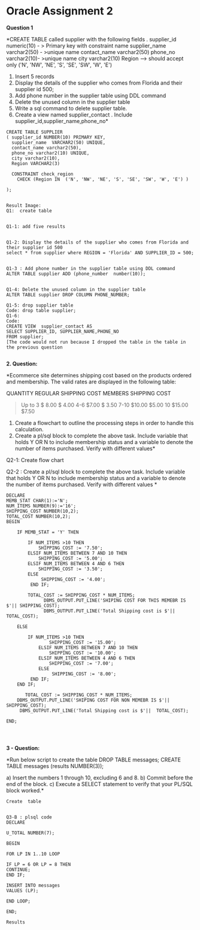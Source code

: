 # Oracle Assignment 2
**Question 1**

*CREATE TABLE called supplier  with the following fields . 
supplier_id numeric(10)  - > Primary key with constraint name 
supplier_name varchar2(50) - >unique name 
contact_name varchar2(50)
phone_no varchar2(10)- >unique name
city varchar2(10) 
Region –> should accept only  ('N', 'NW', 'NE', 'S', 'SE', 'SW', 'W', 'E')

1.	Insert 5 records
2.	Display the details of the supplier who comes from Florida and their supplier id 500;
3.	Add phone number in the supplier table using DDL command
4.	Delete the unused column in the supplier table 
5.	Write a sql command to delete supplier table. 
6.	Create a view named supplier_contact . Include supplier_id,supplier_name,phone_no*

```
CREATE TABLE SUPPLIER
( supplier_id NUMBER(10) PRIMARY KEY,
  supplier_name  VARCHAR2(50) UNIQUE,
  contact_name varchar2(50),
  phone_no varchar2(10) UNIQUE,
  city varchar2(10),
  Region VARCHAR2(3)
  
  CONSTRAINT check_region
    CHECK (Region IN  ('N', 'NW', 'NE', 'S', 'SE', 'SW', 'W', 'E') )
  
);


Result Image:
Q1:  create table 
 

Q1-1: add five results
 

Q1-2: Display the details of the supplier who comes from Florida and their supplier id 500
select * from supplier where REGION = 'Florida' AND SUPPLIER_ID = 500;


Q1-3 : Add phone number in the supplier table using DDL command
ALTER TABLE supplier ADD (phone_number  number(10));

 
Q1-4: Delete the unused column in the supplier table 
ALTER TABLE supplier DROP COLUMN PHONE_NUMBER;

Q1-5: drop supplier table
Code: drop table supplier;
Q1-6:
Code: 
CREATE VIEW  supplier_contact AS
SELECT SUPPLIER_ID, SUPPLIER_NAME,PHONE_NO
FROM supplier;
[The code would not run because I dropped the table in the table in the previous question


```

**2. Question:**

*Ecommerce site determines shipping cost based on the products ordered and membership. The valid rates are displayed in the following table:

  QUANTITY	REGULAR SHIPPING COST	MEMBERS SHIPPING COST 
> Up to 3	$ 8.00	$ 4.00
>4-6	$7.00	$ 3.50
>7-10	$10.00	$5.00
>10	$15.00	$7.50

1.	Create a flowchart to outline the processing steps in order to handle this calculation. 
2.	Create a pl/sql block to complete the above task. Include variable that holds Y OR N to include membership status and a variable to denote the number of items purchased. Verify with different values* 


Q2-1: Create flow chart

Q2-2 : Create a pl/sql block to complete the above task. Include variable that holds Y OR N to include membership status and a variable to denote the number of items purchased. Verify with different values *

```
DECLARE 
MEMB_STAT CHAR(1):='N';
NUM_ITEMS NUMBER(9):='16';
SHIPPING_COST NUMBER(10,2);
TOTAL_COST NUMBER(10,2);
BEGIN 

    IF MEMB_STAT = 'Y' THEN  

        IF NUM_ITEMS >10 THEN
            SHIPPING_COST := '7.50'; 
        ELSIF NUM_ITEMS BETWEEN 7 AND 10 THEN
            SHIPPING_COST := '5.00'; 
        ELSIF NUM_ITEMS BETWEEN 4 AND 6 THEN
            SHIPPING_COST := '3.50';
        ELSE 
             SHIPPING_COST := '4.00';
         END IF;

        TOTAL_COST := SHIPPING_COST * NUM_ITEMS;
              DBMS_OUTPUT.PUT_LINE('SHIPING COST FOR THIS MEMEBR IS $'|| SHIPPING_COST);  
              DBMS_OUTPUT.PUT_LINE('Total Shipping cost is $'||  TOTAL_COST);  

    ELSE

        IF NUM_ITEMS >10 THEN
                SHIPPING_COST := '15.00'; 
            ELSIF NUM_ITEMS BETWEEN 7 AND 10 THEN
                SHIPPING_COST := '10.00'; 
            ELSIF NUM_ITEMS BETWEEN 4 AND 6 THEN
                SHIPPING_COST := '7.00';
            ELSE 
                 SHIPPING_COST := '8.00';
         END IF;
    END IF;

       TOTAL_COST := SHIPPING_COST * NUM_ITEMS;
    DBMS_OUTPUT.PUT_LINE('SHIPING COST FOR NON MEMEBR IS $'|| SHIPPING_COST);  
     DBMS_OUTPUT.PUT_LINE('Total Shipping cost is $'||  TOTAL_COST);  
    
END;




```
**3 - Question:**

*Run below script to create the table
DROP TABLE messages;
CREATE TABLE messages (results NUMBER(3));

a) Insert the numbers 1 through 10, excluding 6 and 8. 
b) Commit before the end of the block. 
c) Execute a SELECT statement to verify that your PL/SQL block worked.*

```
Create  table 
 

Q3-B : plsql code
DECLARE

U_TOTAL NUMBER(7);

BEGIN 

FOR LP IN 1..10 LOOP

IF LP = 6 OR LP = 8 THEN
CONTINUE;
END IF;

INSERT INTO messages
VALUES (LP);

END LOOP;
 
END;

Results

```
